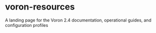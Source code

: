 # voron-resources
A landing page for the Voron 2.4 documentation, operational guides, and configuration profiles
